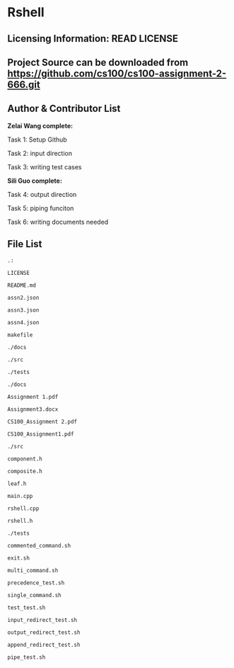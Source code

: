 Rshell
===

Licensing Information: READ LICENSE
---
Project Source can be downloaded from https://github.com/cs100/cs100-assignment-2-666.git
---

Author & Contributor List
---

**Zelai Wang complete:**

Task 1: Setup Github

Task 2: input direction 

Task 3: writing test cases

**Sili Guo complete:**

Task 4: output direction

Task 5: piping funciton

Task 6: writing documents needed

File List
---
```
.:

LICENSE

README.md

assn2.json

assn3.json

assn4.json

makefile

./docs

./src

./tests
```
```
./docs

Assignment 1.pdf

Assignment3.docx

CS100_Assignment 2.pdf

CS100_Assignment1.pdf
```
```
./src

component.h

composite.h

leaf.h

main.cpp

rshell.cpp

rshell.h
```
```
./tests

commented_command.sh

exit.sh

multi_command.sh

precedence_test.sh

single_command.sh

test_test.sh

input_redirect_test.sh

output_redirect_test.sh

append_redirect_test.sh

pipe_test.sh
```
